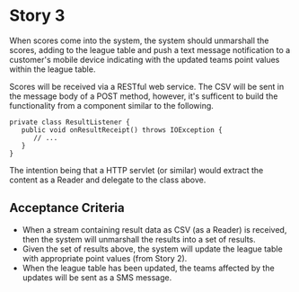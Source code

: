 # Story 3

When scores come into the system, the system should unmarshall the scores, adding to the league table and push a text message notification to a customer's mobile device indicating with the updated teams point values within the league table. 

Scores will be received via a RESTful web service. The CSV will be sent in the message body of a POST method, however, it's sufficent to build the functionality from a component similar to the following.

```
private class ResultListener {
   public void onResultReceipt() throws IOException {
      // ...
   }
}
```

The intention being that a HTTP servlet (or similar) would extract the content as a Reader and delegate to the class above.


## Acceptance Criteria

- When a stream containing result data as CSV (as a Reader) is received, then the system will unmarshall the results into a set of results.
- Given the set of results above, the system will update the league table with appropriate point values (from Story 2).
- When the league table has been updated, the teams affected by the updates will be sent as a SMS message.